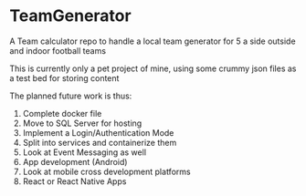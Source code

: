# TeamGenerator
A Team calculator repo to handle a local team generator for 5 a side outside and indoor football teams

This is currently only a pet project of mine, using some crummy json files as a test bed for storing content

The planned future work is thus:
1. Complete docker file
2. Move to SQL Server for hosting
3. Implement a Login/Authentication Mode
4. Split into services and containerize them
5. Look at Event Messaging as well
6. App development (Android)
7. Look at mobile cross development platforms
8. React or React Native Apps
